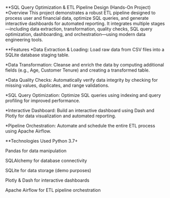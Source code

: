 **SQL Query Optimization & ETL Pipeline Design (Hands-On Project)
*Overview
This project demonstrates a robust ETL pipeline designed to process user and financial data, optimize SQL queries, and generate interactive dashboards for automated reporting. It integrates multiple stages—including data extraction, transformation, quality checks, SQL query optimization, dashboarding, and orchestration—using modern data engineering tools.

**Features
*Data Extraction & Loading:
Load raw data from CSV files into a SQLite database staging table.

*Data Transformation:
Cleanse and enrich the data by computing additional fields (e.g., Age, Customer Tenure) and creating a transformed table.

*Data Quality Checks:
Automatically verify data integrity by checking for missing values, duplicates, and range validations.

*SQL Query Optimization:
Optimize SQL queries using indexing and query profiling for improved performance.

*Interactive Dashboard:
Build an interactive dashboard using Dash and Plotly for data visualization and automated reporting.

*Pipeline Orchestration:
Automate and schedule the entire ETL process using Apache Airflow.

**Technologies Used
Python 3.7+

Pandas for data manipulation

SQLAlchemy for database connectivity

SQLite for data storage (demo purposes)

Plotly & Dash for interactive dashboards

Apache Airflow for ETL pipeline orchestration
